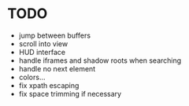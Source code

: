 # TODO
* jump between buffers
* scroll into view
* HUD interface
* handle iframes and shadow roots when searching
* handle no next element
* colors...
* fix xpath escaping 
* fix space trimming if necessary
